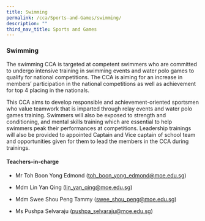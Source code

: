 ```yaml
---
title: Swimming
permalink: /cca/Sports-and-Games/swimming/
description: ""
third_nav_title: Sports and Games
---
```

### Swimming

The swimming CCA is targeted at competent swimmers who are committed to undergo intensive training in swimming events and water polo games to qualify for national competitions. The CCA is aiming for an increase in members’ participation in the national competitions as well as achievement for top 4 placing in the nationals.

This CCA aims to develop responsible and achievement-oriented sportsmen who value teamwork that is imparted through relay events and water polo games training. Swimmers will also be exposed to strength and conditioning, and mental skills training which are essential to help swimmers peak their performances at competitions. Leadership trainings will also be provided to appointed Captain and Vice captain of school team and opportunities given for them to lead the members in the CCA during trainings.

  

#### Teachers-in-charge

*   Mr Toh Boon Yong Edmond (toh_boon_yong_edmond@moe.edu.sg)
*   Mdm Lin Yan Qing (lin_yan_qing@moe.edu.sg)  
    
*   Mdm Swee Shou Peng Tammy (swee_shou_peng@moe.edu.sg)
*   Ms Pushpa Selvaraju (pushpa_selvaraju@moe.edu.sg)